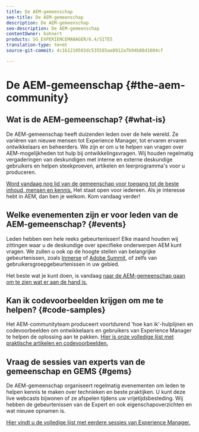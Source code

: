 ```yaml
---
title: De AEM-gemeenschap
seo-title: De AEM-gemeenschap
description: De AEM-gemeenschap
seo-description: De AEM-gemeenschap
contentOwner: bohnert
products: SG_EXPERIENCEMANAGER/6.4/SITES
translation-type: tm+mt
source-git-commit: 4c1b1210503dc535585ae8912a7b94b88d1604cf

---
```



# De AEM-gemeenschap {#the-aem-community}

## Wat is de AEM-gemeenschap? {#what-is}

De AEM-gemeenschap heeft duizenden leden over de hele wereld. Ze variëren van nieuwe mensen tot Experience Manager, tot ervaren ervaren ontwikkelaars en beheerders.  We zijn er om u te helpen van vragen over AEM-mogelijkheden tot hulp bij ontwikkelingsvragen. Wij houden regelmatig vergaderingen van deskundigen met interne en externe deskundige gebruikers en helpen steekproeven, artikelen en leerprogramma&#39;s voor u produceren.

[Word vandaag nog lid van de gemeenschap voor toegang tot de beste inhoud, mensen en kennis.](https://forums.adobe.com/community/experience-cloud/marketing-cloud/experience-manager) Het staat open voor iedereen. Als je interesse hebt in AEM, dan ben je welkom. Kom vandaag verder!

## Welke evenementen zijn er voor leden van de AEM-gemeenschap? {#events}

Leden hebben een hele reeks gebeurtenissen! Elke maand houden wij zittingen waar u de deskundige over specifieke onderwerpen AEM kunt vragen. We zullen u ook op de hoogte stellen van belangrijke gebeurtenissen, zoals [Inmerse](http://help-forums.adobe.com/content/adobeforums/en/experience-manager-forum/adobe-experience-manager.topic.html/forum__fb7p-the_immerseagendai.html) of [Adobe Summit](http://summit.adobe.com/na/?promoid=6JMR7JQY&mv=other), of zelfs van gebruikersgroepgebeurtenissen in uw gebied.

Het beste wat je kunt doen, is vandaag [naar de AEM-gemeenschap gaan om te zien wat er aan de hand is.](http://help-forums.adobe.com/content/adobeforums/en/experience-manager-forum/adobe-experience-manager.html)

## Kan ik codevoorbeelden krijgen om me te helpen? {#code-samples}

Het AEM-communityteam produceert voortdurend &#39;hoe kan ik&#39;-hulplijnen en codevoorbeelden om ontwikkelaars en gebruikers van Experience Manager te helpen de oplossing aan te pakken. [Hier is onze volledige lijst met praktische artikelen en codevoorbeelden.](https://helpx.adobe.com/experience-manager/topics/how-to.html)

## Vraag de sessies van experts van de gemeenschap en GEMS {#gems}

De AEM-gemeenschap organiseert regelmatig evenementen om leden te helpen kennis te maken over technieken en beste praktijken. U kunt deze live webcasts bijwonen of ze afspelen tijdens uw vrijetijdsbesteding. Wij hebben de gebeurtenissen van de Expert en ook eigenschapoverzichten en wat nieuwe opnamen is.

[Hier vindt u de volledige lijst met eerdere sessies van Experience Manager.](https://helpx.adobe.com/experience-manager/kt/eseminars/ask-the-expert/atace-index.html)
